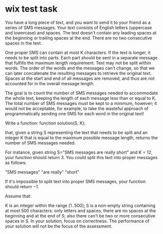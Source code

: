 # wix test task

You have a long piece of text, and you want to send it to your friend as a series of SMS messages. Your text consists of English letters (uppercase and lowercase) and spaces. The text doesn't contain any leading spaces at the beginning or trailing spaces at the end. There are no two consecutive spaces in the text.

One proper SMS can contain at most K characters. If the text is longer, it needs to be split into parts. Each part should be sent in a separate message that fulfills the maximum length requirement. Text may not be split within words. The order of the words and the messages can't change, so that we can later concatenate the resulting messages to retrieve the original text. Spaces at the start and end of all messages are removed, and thus are not accounted for in the overall message length.

The goal is to count the number of SMS messages needed to accommodate the whole text, keeping the length of each message less than or equal to K. The total number of SMS messages must be kept to a minimum, however; it would not be acceptable, for example, to take the wasteful approach of programmatically sending one SMS for each word in the original text!

Write a function: function solution(S, K);

that, given a string S representing the text that needs to be split and an integer K that is equal to the maximum possible message length, returns the number of SMS messages needed.

For instance, given string S="SMS messages are really short" and K = 12, your function should return 3. You could split this text into proper messages as follows:

"SMS messages" "are really" "short"

If it's impossible to split text into proper SMS messages, your function should return −1.

Assume that:

K is an integer within the range [1..500];
S is a non-empty string containing at most 500 characters: only letters and spaces, there are no spaces at the beginning and at the end of S; also there can't be two or more consecutive spaces in S. In your solution, focus on correctness. The performance of your solution will not be the focus of the assessment.
